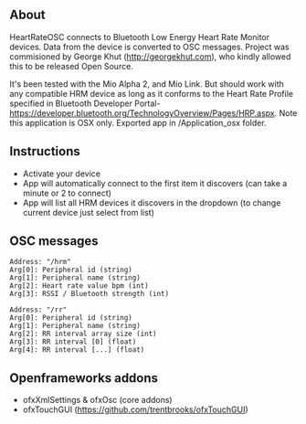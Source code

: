 ## About ##

HeartRateOSC connects to Bluetooth Low Energy Heart Rate Monitor devices. Data from the device is converted to OSC messages. Project was commisioned by George Khut (http://georgekhut.com), who kindly allowed this to be released Open Source. 

It's been tested with the Mio Alpha 2, and Mio Link. But should work with any compatible HRM device as long as it conforms to the Heart Rate Profile specified in Bluetooth Developer Portal- https://developer.bluetooth.org/TechnologyOverview/Pages/HRP.aspx. Note this application is OSX only. Exported app in /Application_osx folder.

## Instructions ##
- Activate your device
- App will automatically connect to the first item it discovers (can take a minute or 2 to connect)
- App will list all HRM devices it discovers in the dropdown (to change current device just select from list)

## OSC messages ##
    Address: "/hrm"
    Arg[0]: Peripheral id (string)
    Arg[1]: Peripheral name (string)
    Arg[2]: Heart rate value bpm (int)
    Arg[3]: RSSI / Bluetooth strength (int)
    
    Address: "/rr"
    Arg[0]: Peripheral id (string)
    Arg[1]: Peripheral name (string)
    Arg[2]: RR interval array size (int)
    Arg[3]: RR interval [0] (float)
    Arg[4]: RR interval [...] (float)

## Openframeworks addons ##
* 	ofxXmlSettings & ofxOsc (core addons)
*	ofxTouchGUI (https://github.com/trentbrooks/ofxTouchGUI)
